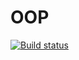 # OOP

[![Build status](https://ci.appveyor.com/api/projects/status/nesuag7bk6d7usxi/branch/main?svg=true)](https://ci.appveyor.com/project/ustasnov/oop/branch/main)

